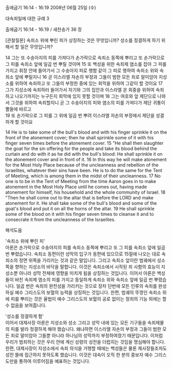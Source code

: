 출애굽기 16:14 - 16:19 
2008년 06월 25일 (수)

대속죄일에 대한 규례 3



출애굽기 16:14 - 16:19 / 새찬송가 36 장


[관찰질문]
속죄소 위에 뿌린 피가 상징하는 것은 무엇입니까? 
성소를 정결하게 하기 위해서 할 일은 무엇입니까? 

14 그는 또 수송아지의 피를 가져다가 손가락으로 속죄소 동쪽에 뿌리고 또 손가락으로 그 피를 속죄소 앞에 일곱 번 뿌릴 것이며 
15 또 백성을 위한 속죄제 염소를 잡아 그 피를 가지고 휘장 안에 들어가서 그 수송아지 피로 행함 같이 그 피로 행하여 속죄소 위와 속죄소 앞에 뿌릴지니 
16 곧 이스라엘 자손의 부정과 그들이 범한 모든 죄로 말미암아 지성소를 위하여 속죄하고 또 그들의 부정한 중에 있는 회막을 위하여 그같이 할 것이요 
17 그가 지성소에 속죄하러 들어가서 자기와 그의 집안과 이스라엘 온 회중을 위하여 속죄하고 나오기까지는 누구든지 회막에 있지 못할 것이며 
18 그는 여호와 앞 제단으로 나와서 그것을 위하여 속죄할지니 곧 그 수송아지의 피와 염소의 피를 가져다가 제단 귀퉁이 뿔들에 바르고  
19 또 손가락으로 그 피를 그 위에 일곱 번 뿌려 이스라엘 자손의 부정에서 제단을 성결하게 할 것이요  

14 He is to take some of the bull's blood and with his finger sprinkle it on the front of the atonement cover; then he shall sprinkle some of it with his finger seven times before the atonement cover. 
15 "He shall then slaughter the goat for the sin offering for the people and take its blood behind the curtain and do with it as he did with the bull's blood: He shall sprinkle it on the atonement cover and in front of it. 
16 In this way he will make atonement for the Most Holy Place because of the uncleanness and rebellion of the Israelites, whatever their sins have been. He is to do the same for the Tent of Meeting, which is among them in the midst of their uncleanness. 
17 No one is to be in the Tent of Meeting from the time Aaron goes in to make atonement in the Most Holy Place until he comes out, having made atonement for himself, his household and the whole community of Israel. 
18 "Then he shall come out to the altar that is before the LORD and make atonement for it. He shall take some of the bull's blood and some of the goat's blood and put it on all the horns of the altar. 
19 He shall sprinkle some of the blood on it with his finger seven times to cleanse it and to consecrate it from the uncleanness of the Israelites.

해석도움





'속죄소 위에 뿌린 피'  
아론은 손가락으로 수송아지의 피를 속죄소 동쪽에 뿌리고 또 그 피를 속죄소 앞에 일곱 번 뿌렸습니다. 속죄소 동편이란 성막의 입구가 동편에 있으므로 15절에 나오는 대로 속죄소의 정면 위쪽을 가리키는 것과 같은 말입니다. 그리고 속죄소 앞이란 법궤에서 성소 쪽을 향하는 지성소의 바닥을 말합니다. 이것은 속죄소에서 시작된 죄 사함의 효능이 지성소뿐 아니라 성막 전체에 영향을 미치게 됨을 상징하는 것입니다. 이어서 아론은 백성들이 바친 속죄제 염소의 피를 가지고 동일하게 속죄소 위와 속죄소 앞에 일곱 번 뿌렸습니다. 일곱 번은 속죄의 완전성을 가리키는 것으로 장차 단번에 모든 인류의 속죄를 완성하실 예수 그리스도의 보혈의 능력을 상징하는 것입니다. 한편, 법궤의 뚜껑인 속죄소 위에 피를 뿌리는 것은 율법이 예수 그리스도의 보혈의 공로 없이는 정죄의 기능 외에는 할 수 없음을 보여줍니다.   

'성소를 정결하게 함'  
이어서 대제사장 아론은 지성소와 성소 그리고 성막 내에 있는 모든 기구들을 속죄제물의 피를 발라 정결하게 해야 했습니다. 왜냐하면 이스라엘 자손의 부정과 그들이 범한 모든 죄로 말미암아 그들뿐 아니라 하나님의 성막까지 부정하여졌기 때문입니다. 이처럼 우리가 범죄하는 것은 우리 안에 계신 성령의 성전을 더럽히는 것임을 명심해야 합니다. 한편, 대제사장이 지성소에서 속죄 의식을 거행할 때에는 백성들은 물론 제사장들조차도 성전 뜰에 접근하지 못하도록 했습니다. 이것은 대속이 오직 한 분의 중보자 예수 그리스도만을 통하여 이루어짐을 예표하는 것입니다.